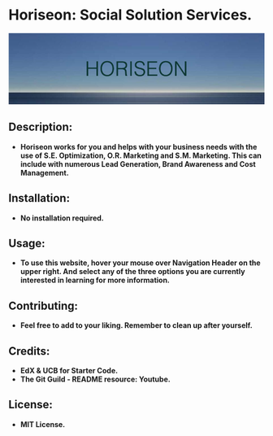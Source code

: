 # Horiseon: Social Solution Services.

<img src="./assets/images/HORISEON.png">

## <Strong>Description<Strong>:

* Horiseon works for you and helps with your business needs with the use of S.E. Optimization, O.R. Marketing and S.M. Marketing.  This can include with numerous Lead Generation, Brand Awareness and Cost Management.

## <Strong>Installation<Strong>:
* No installation required.

## <Strong>Usage<Strong>:
* To use this website, hover your mouse over Navigation Header on the upper right.  And select any of the three options you are currently interested in learning for more information.

## <Strong>Contributing<Strong>:
* Feel free to add to your liking.  Remember to clean up after yourself.

## <Strong>Credits<Strong>:
* EdX & UCB for Starter Code.
* The Git Guild - README resource: Youtube.

## <Strong>License<Strong>:
* MIT License.
